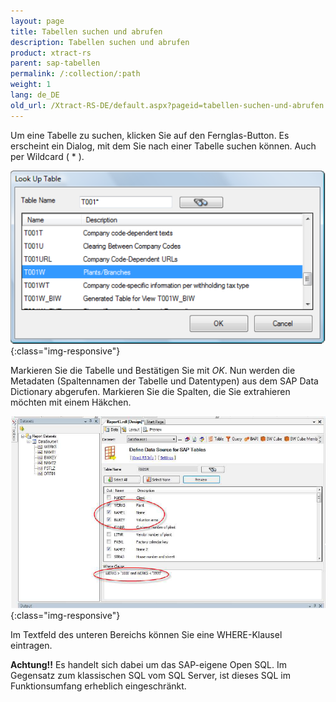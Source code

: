 ```yaml
---
layout: page
title: Tabellen suchen und abrufen
description: Tabellen suchen und abrufen
product: xtract-rs
parent: sap-tabellen
permalink: /:collection/:path
weight: 1
lang: de_DE
old_url: /Xtract-RS-DE/default.aspx?pageid=tabellen-suchen-und-abrufen
---
```


Um eine Tabelle zu suchen, klicken Sie auf den Fernglas-Button. Es erscheint ein Dialog, mit dem Sie nach einer Tabelle suchen können. Auch per Wildcard ( * ).

![Table-Search-001](/img/content/Table-Search-001.png){:class="img-responsive"}


Markieren Sie die Tabelle und Bestätigen Sie mit *OK*. Nun werden die Metadaten (Spaltennamen der Tabelle und Datentypen) aus dem SAP Data Dictionary abgerufen. Markieren Sie die Spalten, die Sie extrahieren möchten mit einem Häkchen.

![Table-Search-002](/img/content/Table-Search-002.png){:class="img-responsive"}

Im Textfeld des unteren Bereichs können Sie eine WHERE-Klausel eintragen. 

**Achtung!!** Es handelt sich dabei um das SAP-eigene Open SQL. Im Gegensatz zum klassischen SQL vom SQL Server, ist dieses SQL im Funktionsumfang erheblich eingeschränkt.